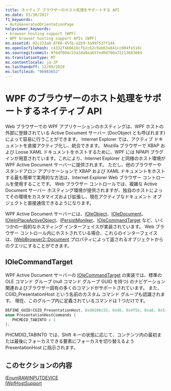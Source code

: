 ```yaml
---
title: ネイティブ ブラウザーのホスト処理をサポートする API
ms.date: 03/30/2017
f1_keywords:
- AutoGeneratedOrientationPage
helpviewer_keywords:
- browser hosting support [WPF]
- WPF browser hosting support APIs [WPF]
ms.assetid: 82c133a8-d760-45fb-a2b9-3a997537f1d4
ms.openlocfilehash: c4332f466616cfb2c62c9ab63a841cc004fe518c
ms.sourcegitcommit: 9f6df084c53a3da0ea657ed0d708a72213683084
ms.translationtype: MT
ms.contentlocale: ja-JP
ms.lasthandoff: 12/09/2020
ms.locfileid: "96983652"
---
```

# <a name="native-wpf-browser-hosting-support-apis"></a>WPF のブラウザーのホスト処理をサポートするネイティブ API

Web ブラウザーでの WPF アプリケーションのホスティングは、WPF ホストの外部に登録されている Active Document サーバー (DocObject とも呼ばれます) によって容易に行うことができます。 Internet Explorer では、アクティブ ドキュメントを直接アクティブ化し、統合できます。 Mozilla ブラウザーで XBAP および Loose XAML ドキュメントをホストするために、WPF には NPAPI プラグインが用意されています。これにより、Internet Explorer と同様のホスト環境が WPF Active Document サーバーに提供されます。 ただし、他のブラウザーやスタンドアロン アプリケーションで XBAP および XAML ドキュメントをホストする最も簡単で実用的な方法は、Internet Explorer Web ブラウザー コントロールを使用することです。 Web ブラウザー コントロールでは、複雑な Active Document サーバー ホスティング環境が提供されますが、独自のホストによってその環境をカスタマイズおよび拡張し、現在アクティブなドキュメント オブジェクトと直接通信できるようになります。  
  
 WPF Active Document サーバーには、[IOleObject](/windows/win32/api/oleidl/nn-oleidl-ioleobject)、[IOleDocument](/windows/win32/api/docobj/nn-docobj-ioledocument)、[IOleInPlaceActiveObject](/windows/win32/api/oleidl/nn-oleidl-ioleinplaceactiveobject)、[IPersistMoniker](/previous-versions/windows/internet-explorer/ie-developer/platform-apis/ms775042(v=vs.85))、[IOleCommandTarget](/windows/win32/api/docobj/nn-docobj-iolecommandtarget) など、いくつかの一般的なホスティング インターフェイスが実装されています。 Web ブラウザー コントロール内にホストされている場合、これらのインターフェイスは、[IWebBrowser2::Document](/previous-versions/aa752116(v=vs.85)) プロパティによって返されるオブジェクトからのクエリにすることができます。  
  
## <a name="iolecommandtarget"></a>IOleCommandTarget  

 WPF Active Document サーバーの [IOleCommandTarget](/windows/win32/api/docobj/nn-docobj-iolecommandtarget) の実装では、標準の OLE コマンド グループ (null コマンド グループ GUID を持つ) のナビゲーション関連およびブラウザー固有の多くのコマンドがサポートされています。 また、CGID_PresentationHost という名前のカスタム コマンド グループも認識されます。 現在、このグループ内に定義されているコマンドは 1 つだけです。  
  
```cpp  
DEFINE_GUID(CGID_PresentationHost, 0xd0288c55, 0xd6, 0x4f5e, 0xa8, 0x51, 0x79, 0xde, 0xc5, 0x1b, 0x10, 0xec);  
enum PresentationHostCommands {
   PHCMDID_TABINTO = 1
};  
```  
  
 PHCMDID_TABINTO では、Shift キーの状態に応じて、コンテンツ内の最初または最後にフォーカスできる要素にフォーカスを切り替えるよう PresentationHost に指示されます。  
  
## <a name="in-this-section"></a>このセクションの内容  

 [IEnumRAWINPUTDEVICE](ienumrawinputdevice.md)  
 [IWpfHostSupport](iwpfhostsupport.md)
